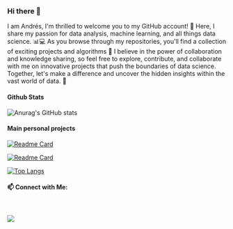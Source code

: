 ### Hi there 👋

I am Andrés, I'm thrilled to welcome you to my GitHub account! 🎉 Here, I share my passion for data analysis, machine learning, and all things data science. 📊💻 As you browse through my repositories, you'll find a collection of exciting projects and algorithms 🚀 I believe in the power of collaboration and knowledge sharing, so feel free to explore, contribute, and collaborate with me on innovative projects that push the boundaries of data science. Together, let's make a difference and uncover the hidden insights within the vast world of data. 🌟

#### Github Stats
![Anurag's GitHub stats](https://github-readme-stats.vercel.app/api?username=andresvdata&hide_rank=true)

#### Main personal projects
[![Readme Card](https://github-readme-stats.vercel.app/api/pin/?username=andresvdata&show_owner=true&repo=Winning-Space-Race-with-Data-Science-SpaceX_Captone-Project-IBM
)]([https://github.com/anuraghazra/github-readme-stats](https://github.com/andresvdata/Winning-Space-Race-with-Data-Science-SpaceX_Captone-Project-IBM))

[![Readme Card](https://github-readme-stats.vercel.app/api/pin/?username=andresvdata&show_owner=true&repo=UK-ENERGY-Project
)]([[https://github.com/anuraghazra/github-readme-stats](https://github.com/andresvdata/Winning-Space-Race-with-Data-Science-SpaceX_Captone-Project-IBM](https://github.com/andresvdata/UK-ENERGY-Project)))

[![Top Langs](https://github-readme-stats.vercel.app/api/top-langs/?username=andresvdata&layout=donut-vertical)](https://github.com/anuraghazra/github-readme-stats)

####  :mailbox: Connect with Me:
<br />

<p align="center">

<a href="https://co.linkedin.com/in/andresvdata"><img src="https://img.shields.io/badge/-andresvdata-0077B5?style=flat&logo=Linkedin&logoColor=white"/></a>


<!--
**andresvdata/andresvdata** is a ✨ _special_ ✨ repository because its `README.md` (this file) appears on your GitHub profile.

Here are some ideas to get you started:

- 🔭 I’m currently working on ...
- 🌱 I’m currently learning ...
- 👯 I’m looking to collaborate on ...
- 🤔 I’m looking for help with ...
- 💬 Ask me about ...
- 📫 How to reach me: ...
- 😄 Pronouns: ...
- ⚡ Fun fact: ...
-->
